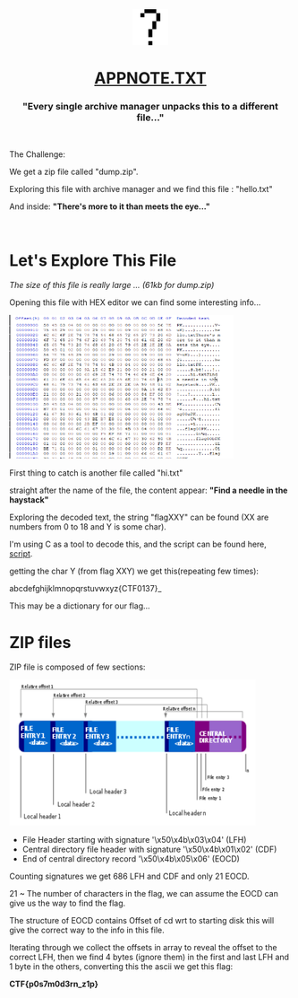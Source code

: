 <div align="center">

<img src="../img/misc.png" width="64" height="64" /> 

# [APPNOTE.TXT](https://capturetheflag.withgoogle.com/challenges/misc-appnote)

### "Every single archive manager unpacks this to a different file..."

</div>

<br>

The Challenge: 

We get a zip file called "dump.zip".

Exploring this file with archive manager and we find this file : "hello.txt"

And inside:
**"There's more to it than meets the eye..."**

<br>

# Let's Explore This File

*The size of this file is really large ... 
 (61kb for dump.zip)* 

Opening this file with HEX editor we can find some interesting info...

<img src="../img/capture.png" width="400" height="256" /> 

First thing to catch is another file called "hi.txt"

straight after the name of the file, the content appear: 
**"Find a needle in the haystack"**

Exploring the decoded text, the string "flagXXY"
can be found (XX are numbers from 0 to 18 and Y is some char).

I'm using C as a tool to decode this, and the script can be found here, [script](reader.c).

getting the char Y (from flag XXY) we get this(repeating few times):

abcdefghijklmnopqrstuvwxyz{CTF0137}_


This may be a dictionary for our flag...

# ZIP files

ZIP file is composed of few sections:

<img src="../img/central-directory-structure.png" width="440" height="260" />

* File Header starting with signature '\x50\x4b\x03\x04' (LFH)
* Central directory file header with signature '\x50\x4b\x01\x02' (CDF)
* End of central directory record '\x50\x4b\x05\x06' (EOCD)

Counting signatures we get 686 LFH and CDF and only 21 EOCD.

21 ~ The number of characters in the flag, we can assume the EOCD can give us the way to find the flag.

The structure of EOCD contains Offset of cd wrt to starting disk this will give the correct way to the info in this file.

Iterating through we collect the offsets in array to reveal the offset to the correct LFH, then we find 4 bytes (ignore them) in the first and last LFH and 1 byte in the others, converting this the ascii we get this flag: 

**CTF{p0s7m0d3rn_z1p}**